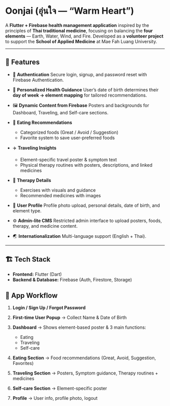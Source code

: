 # Oonjai (อุ่นใจ — “Warm Heart”)

A **Flutter + Firebase health management application** inspired by the principles of **Thai traditional medicine**, focusing on balancing the **four elements** — Earth, Water, Wind, and Fire.
Developed as a **volunteer project** to support the **School of Applied Medicine** at Mae Fah Luang University.

---

## 🌟 Features

* 🔑 **Authentication**
  Secure login, signup, and password reset with Firebase Authentication.

* 📅 **Personalized Health Guidance**
  User’s date of birth determines their **day of week → element mapping** for tailored recommendations.

* 🖼️ **Dynamic Content from Firebase**
  Posters and backgrounds for Dashboard, Traveling, and Self-care sections.

* 🍲 **Eating Recommendations**

  * Categorized foods (Great / Avoid / Suggestion)
  * Favorite system to save user-preferred foods

* ✈️ **Traveling Insights**

  * Element-specific travel poster & symptom text
  * Physical therapy routines with posters, descriptions, and linked medicines

* 💊 **Therapy Details**

  * Exercises with visuals and guidance
  * Recommended medicines with images

* 👤 **User Profile**
  Profile photo upload, personal details, date of birth, and element type.

* ⚙️ **Admin-lite CMS**
  Restricted admin interface to upload posters, foods, therapy, and medicine content.

* 🌏 **Internationalization**
  Multi-language support (English + Thai).

---

## 🏗️ Tech Stack

* **Frontend:** Flutter (Dart)
* **Backend & Database:** Firebase (Auth, Firestore, Storage)

## 📲 App Workflow

1. **Login / Sign Up / Forgot Password**
2. **First-time User Popup** → Collect Name & Date of Birth
3. **Dashboard** → Shows element-based poster & 3 main functions:

   * Eating
   * Traveling
   * Self-care
4. **Eating Section** → Food recommendations (Great, Avoid, Suggestion, Favorites)
5. **Traveling Section** → Posters, Symptom guidance, Therapy routines + medicines
6. **Self-care Section** → Element-specific poster
7. **Profile** → User info, profile photo, logout

